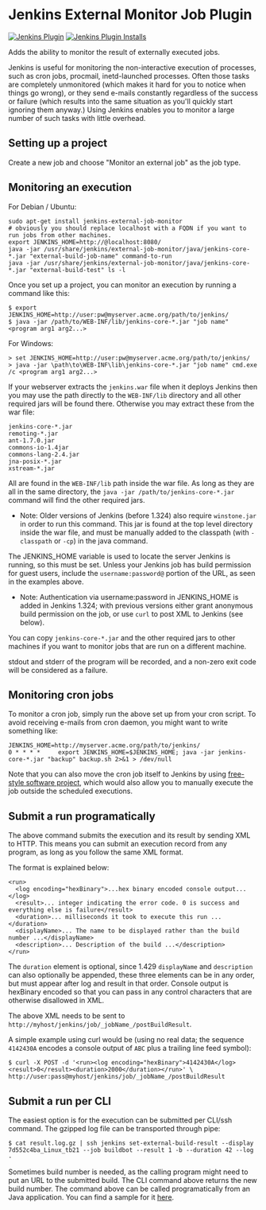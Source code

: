 # Jenkins External Monitor Job Plugin
[![Jenkins Plugin](https://img.shields.io/jenkins/plugin/v/external-monitor-job.svg)](https://plugins.jenkins.io/external-monitor-job)
[![Jenkins Plugin Installs](https://img.shields.io/jenkins/plugin/i/external-monitor-job.svg?color=blue)](https://plugins.jenkins.io/external-monitor-job)

Adds the ability to monitor the result of externally executed jobs.

Jenkins is useful for monitoring the non-interactive execution of
processes, such as cron jobs, procmail, inetd-launched processes. Often
those tasks are completely unmonitored (which makes it hard for you to
notice when things go wrong), or they send e-mails constantly regardless
of the success or failure (which results into the same situation as
you'll quickly start ignoring them anyway.) Using Jenkins enables you to
monitor a large number of such tasks with little overhead.

## Setting up a project

Create a new job and choose "Monitor an external job" as the job type.

## Monitoring an execution

For Debian / Ubuntu:

``` syntaxhighlighter-pre
sudo apt-get install jenkins-external-job-monitor
# obviously you should replace localhost with a FQDN if you want to run jobs from other machines.
export JENKINS_HOME=http://@localhost:8080/
java -jar /usr/share/jenkins/external-job-monitor/java/jenkins-core-*.jar "external-build-job-name" command-to-run
java -jar /usr/share/jenkins/external-job-monitor/java/jenkins-core-*.jar "external-build-test" ls -l
```

Once you set up a project, you can monitor an execution by running a
command like this:

    $ export JENKINS_HOME=http://user:pw@myserver.acme.org/path/to/jenkins/
    $ java -jar /path/to/WEB-INF/lib/jenkins-core-*.jar "job name" <program arg1 arg2...>

For Windows:

    > set JENKINS_HOME=http://user:pw@myserver.acme.org/path/to/jenkins/
    > java -jar \path\to\WEB-INF\lib\jenkins-core-*.jar "job name" cmd.exe /c <program arg1 arg2...>

If your webserver extracts the `jenkins.war` file when it deploys
Jenkins then you may use the path directly to the `WEB-INF/lib`
directory and all other required jars will be found there. Otherwise you
may extract these from the war file:

    jenkins-core-*.jar
    remoting-*.jar
    ant-1.7.0.jar
    commons-io-1.4jar
    commons-lang-2.4.jar
    jna-posix-*.jar
    xstream-*.jar

All are found in the `WEB-INF/lib` path inside the war file. As long as
they are all in the same directory, the
`java -jar /path/to/jenkins-core-*.jar` command will find the other
required jars.

-   Note: Older versions of Jenkins (before 1.324) also require
    `winstone.jar` in order to run this command. This jar is found at
    the top level directory inside the war file, and must be manually
    added to the classpath (with `-classpath` or `-cp`) in the java
    command.

The JENKINS\_HOME variable is used to locate the server Jenkins is
running, so this must be set. Unless your Jenkins job has build
permission for guest users, include the `username:password@` portion of
the URL, as seen in the examples above.

-   Note: Authentication via username:password in JENKINS\_HOME is added
    in Jenkins 1.324; with previous versions either grant anonymous
    build permission on the job, or use `curl` to post XML to Jenkins
    (see below).

You can copy `jenkins-core-*.jar` and the other required jars to other
machines if you want to monitor jobs that are run on a different
machine.

stdout and stderr of the program will be recorded, and a non-zero exit
code will be considered as a failure.

## Monitoring cron jobs

To monitor a cron job, simply run the above set up from your cron
script. To avoid receiving e-mails from cron daemon, you might want to
write something like:

    JENKINS_HOME=http://myserver.acme.org/path/to/jenkins/
    0 * * * *     export JENKINS_HOME=$JENKINS_HOME; java -jar jenkins-core-*.jar "backup" backup.sh 2>&1 > /dev/null

Note that you can also move the cron job itself to Jenkins by using
[free-style software
project](https://wiki.jenkins.io/display/JENKINS/Building+a+software+project),
which would also allow you to manually execute the job outside the
scheduled executions.

## Submit a run programatically

The above command submits the execution and its result by sending XML to
HTTP. This means you can submit an execution record from any program, as
long as you follow the same XML format.

The format is explained below:

    <run>
      <log encoding="hexBinary">...hex binary encoded console output...</log>
      <result>... integer indicating the error code. 0 is success and everything else is failure</result>
      <duration>... milliseconds it took to execute this run ...</duration>
      <displayName>... The name to be displayed rather than the build number ...</displayName>
      <description>... Description of the build ...</description>
    </run>

The `duration` element is optional, since 1.429 `displayName` and
`description` can also optionally be appended, these three elements can
be in any order, but must appear after log and result in that order.
Console output is hexBinary encoded so that you can pass in any control
characters that are otherwise disallowed in XML.

The above XML needs to be sent to
`http://myhost/jenkins/job/_jobName_/postBuildResult`.

A simple example using curl would be (using no real data; the sequence
`4142430A` encodes a console output of `ABC` plus a trailing line feed
symbol):

    $ curl -X POST -d '<run><log encoding="hexBinary">4142430A</log><result>0</result><duration>2000</duration></run>' \
    http://user:pass@myhost/jenkins/job/_jobName_/postBuildResult

## Submit a run per CLI

The easiest option is for the execution can be submitted per CLI/ssh
command. The gzipped log file can be transported through pipe:

    $ cat result.log.gz | ssh jenkins set-external-build-result --display 7d552c4ba_Linux_tb21 --job buildbot --result 1 -b --duration 42 --log -

Sometimes build number is needed, as the calling program might need to
put an URL to the submitted build. The CLI command above returns the new
build number. The command above can be called programatically from an
Java application. You can find a sample for it
[here](https://github.com/davido/gerrit-buildbot-plugin/blob/buildbot-2.5-plugin/src/main/java/org/libreoffice/ci/gerrit/buildbot/publisher/JenkinsLogPublisher.java).
